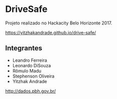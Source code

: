 # DriveSafe

Projeto realizado no Hackacity Belo Horizonte 2017.

https://yitzhakandrade.github.io/drive-safe/

## Integrantes

- Leandro Ferreira
- Leonardo DiSouza
- Rômulo Madu
- Stephenson Oliveira
- Yitzhak Andrade


http://dados.pbh.gov.br/
